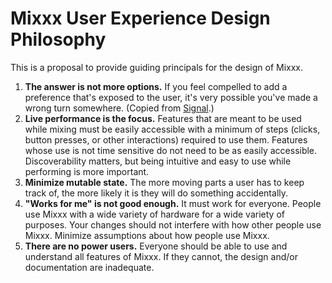 # Mixxx User Experience Design Philosophy

This is a proposal to provide guiding principals for the design of
Mixxx.

1.  **The answer is not more options.** If you feel compelled to add a
    preference that's exposed to the user, it's very possible you've
    made a wrong turn somewhere. (Copied from
    [Signal](https://github.com/WhisperSystems/Signal-Android/blob/master/CONTRIBUTING.md#development-ideology).)
2.  **Live performance is the focus.** Features that are meant to be
    used while mixing must be easily accessible with a minimum of steps
    (clicks, button presses, or other interactions) required to use
    them. Features whose use is not time sensitive do not need to be as
    easily accessible. Discoverability matters, but being intuitive and
    easy to use while performing is more important.
3.  **Minimize mutable state.** The more moving parts a user has to keep
    track of, the more likely it is they will do something accidentally.
4.  **"Works for me" is not good enough.** It must work for everyone.
    People use Mixxx with a wide variety of hardware for a wide variety
    of purposes. Your changes should not interfere with how other people
    use Mixxx. Minimize assumptions about how people use Mixxx.
5.  **There are no power users.** Everyone should be able to use and
    understand all features of Mixxx. If they cannot, the design and/or
    documentation are inadequate.
